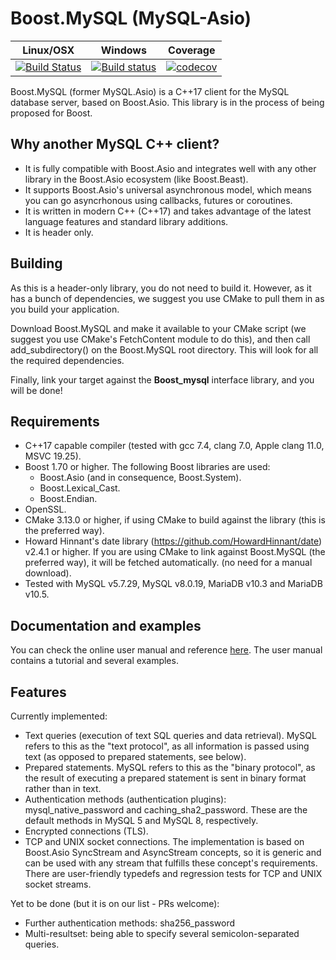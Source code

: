 # Boost.MySQL (MySQL-Asio)

 Linux/OSX | Windows | Coverage
-----------|---------|----------
[![Build Status](https://travis-ci.com/anarthal/mysql-asio.png?branch=master)](https://github.com/anarthal/mysql-asio) | [![Build status](https://ci.appveyor.com/api/projects/status/slqnb8mt91v33p1y/branch/master?svg=true)](https://ci.appveyor.com/project/anarthal/mysql-asio/branch/master) | [![codecov](https://codecov.io/gh/anarthal/mysql-asio/branch/master/graph/badge.svg)](https://codecov.io/gh/anarthal/mysql-asio/branch/master)

Boost.MySQL (former MySQL.Asio) is a C++17 client for the MySQL database server, based on Boost.Asio.
This library is in the process of being proposed for Boost.

## Why another MySQL C++ client?

- It is fully compatible with Boost.Asio and integrates well with any other
  library in the Boost.Asio ecosystem (like Boost.Beast).
- It supports Boost.Asio's universal asynchronous model, which means you can
  go asyncrhonous using callbacks, futures or coroutines.
- It is written in modern C++ (C++17) and takes advantage of the latest language
  features and standard library additions.
- It is header only.

## Building

As this is a header-only library, you do not need to build it. However, as it
has a bunch of dependencies, we suggest you use CMake to pull them in as you build
your application.

Download Boost.MySQL and make it available to your CMake script (we suggest you use
CMake's FetchContent module to do this), and then call add_subdirectory() on the
Boost.MySQL root directory. This will look for all the required dependencies.

Finally, link your target against the **Boost_mysql** interface library, and you will be done!

## Requirements

- C++17 capable compiler (tested with gcc 7.4, clang 7.0, Apple clang 11.0, MSVC 19.25).
- Boost 1.70 or higher. The following Boost libraries are used:
    - Boost.Asio (and in consequence, Boost.System).
    - Boost.Lexical_Cast.
    - Boost.Endian.
- OpenSSL.
- CMake 3.13.0 or higher, if using CMake to build against the library (this is the preferred way).
- Howard Hinnant's date library (https://github.com/HowardHinnant/date) v2.4.1 or higher.
  If you are using CMake to link against Boost.MySQL (the preferred way), it will be fetched automatically.
  (no need for a manual download).
- Tested with MySQL v5.7.29, MySQL v8.0.19, MariaDB v10.3 and MariaDB v10.5.

## Documentation and examples

You can check the online user manual and reference [here](https://anarthal.github.io/boost-mysql-docs/index.html).
The user manual contains a tutorial and several examples.

## Features

Currently implemented:
- Text queries (execution of text SQL queries and data retrieval).
  MySQL refers to this as the "text protocol", as all information is passed using text
  (as opposed to prepared statements, see below).
- Prepared statements. MySQL refers to this as the "binary protocol", as the result
  of executing a prepared statement is sent in binary format rather than in text.
- Authentication methods (authentication plugins): mysql_native_password and
  caching_sha2_password. These are the default methods in MySQL 5 and MySQL 8,
  respectively.
- Encrypted connections (TLS).
- TCP and UNIX socket connections. The implementation is based on Boost.Asio
  SyncStream and AsyncStream concepts, so it is generic and can be used with
  any stream that fulfills these concept's requirements. There are user-friendly
  typedefs and regression tests for TCP and UNIX socket streams.

Yet to be done (but it is on our list - PRs welcome):

- Further authentication methods: sha256_password
- Multi-resultset: being able to specify several semicolon-separated queries. 
